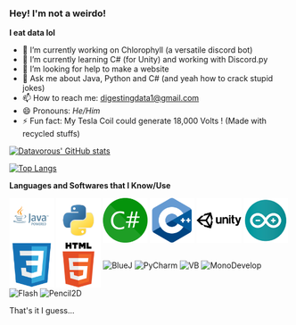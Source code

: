 ### Hey! I'm not a weirdo! 

**I eat data lol**

- 🔭 I’m currently working on Chlorophyll (a versatile discord bot)
- 🌱 I’m currently learning C# (for Unity) and working with Discord.py
- 🤔 I’m looking for help to make a website
- 💬 Ask me about Java, Python and C# (and yeah how to crack stupid jokes)
- 📫 How to reach me: digestingdata1@gmail.com
- 😄 Pronouns: _He/Him_
- ⚡ Fun fact: My Tesla Coil could generate 18,000 Volts ! (Made with recycled stuffs)

[![Datavorous' GitHub stats](https://github-readme-stats.vercel.app/api?username=Datavorous&show_icons=true&theme=chartreuse-dark)](https://github.com/Datavorous)

[![Top Langs](https://github-readme-stats.vercel.app/api/top-langs/?username=Datavorous&layout=compact&theme=chartreuse-dark)](https://github.com/Datavorous)

**Languages and Softwares that I Know/Use**

<img align="center" alt="Java" width="80px" src="https://raw.githubusercontent.com/github/explore/80688e429a7d4ef2fca1e82350fe8e3517d3494d/topics/java/java.png" />
<img align="center" alt="Python" width="80px" src="https://raw.githubusercontent.com/github/explore/80688e429a7d4ef2fca1e82350fe8e3517d3494d/topics/python/python.png" />
<img align="center" alt="C#" width="80px" src="https://raw.githubusercontent.com/github/explore/80688e429a7d4ef2fca1e82350fe8e3517d3494d/topics/csharp/csharp.png" />
<img align="center" alt="C++" width="80px" src="https://github.com/devicons/devicon/raw/master/icons/cplusplus/cplusplus-original.svg" />
<img align="center" alt="Unity" width="80px" src="https://raw.githubusercontent.com/github/explore/80688e429a7d4ef2fca1e82350fe8e3517d3494d/topics/unity/unity.png" />
<img align="center" alt="Arduino" width="80px" src="https://raw.githubusercontent.com/github/explore/80688e429a7d4ef2fca1e82350fe8e3517d3494d/topics/arduino/arduino.png" />
<img align="center" alt="CSS" width="80px" src="https://raw.githubusercontent.com/devicons/devicon/master/icons/css3/css3-original.svg" />
<img align="center" alt="HTMl" width="80px" src="https://raw.githubusercontent.com/github/explore/80688e429a7d4ef2fca1e82350fe8e3517d3494d/topics/html/html.png" />
<img align="center" alt="BlueJ" width="80px" src="https://icons.iconarchive.com/icons/papirus-team/papirus-apps/512/bluej-icon.png" />
<img align="center" alt="PyCharm" width="80px" src="https://blog.jetbrains.com/wp-content/uploads/2015/12/pycharm-PyCharm_400x400_Twitter_logo_white.png" />
<img align="center" alt="VB" width="80px" src="https://encrypted-tbn0.gstatic.com/images?q=tbn:ANd9GcTnwWc703OwBahYF04F0ST3FpGUwXauUO50MQ&usqp=CAU" />
<img align="center" alt="MonoDevelop" width="80px" src="https://upload.wikimedia.org/wikipedia/commons/thumb/8/8d/Monodevelop_Logo.svg/1200px-Monodevelop_Logo.svg.png" />
<img align="center" alt="Flash" width="80px" src="https://encrypted-tbn0.gstatic.com/images?q=tbn:ANd9GcRbQvxdxHxLZ_GGf-zVfGLt-SyZxIMRi836pA&usqp=CAU" />
<img align="center" alt="Pencil2D" width="80px" src="https://www.pencil2d.org/images/pencil_icon.png" />

That's it I guess...
